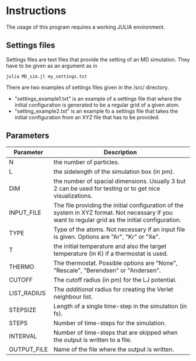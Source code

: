 # Instructions

The usage of this program requires a working JULIA environment.

## Settings files
Settings files are text files that provide the setting of an MD simulation. They have to be given as an argument as in
```
julia MD_sim.jl my_settings.txt
```
There are two examples of settings files given in the /src/ directory.
- "settings\_example1.txt" is an example of a settings file that where the initial configuration is generated to be a regular grid of a given atom.
- "setting\_example2.txt" is an example fo a settings file that takes the initial configuration from an XYZ file that has to be provided.

## Parameters

| Parameter | Description |
| --- | --- |
| N | the number of particles. |
| L | the sidelength of the simulation box (in pm). |
| DIM | the number of spacial dimensions. Usually 3 but 2 can be used for testing or to get nice visualizations. |
| INPUT\_FILE | The file providing the initial configuration of the system in XYZ format. Not necessary if you want to regular grid as the initial configuration. |
| TYPE | Type of the atoms. Not necessary if an input file is given. Options are "Ar", "Kr" or "Xe". |
| T | the initial temperature and also the target temperature (in K) if a thermostat is used. |
| THERMO | The thermostat. Possible options are "None", "Rescale", "Berendsen" or "Andersen". |
| CUTOFF | The cutoff radius (in pm) for the LJ potential. |
| LIST\_RADIUS | The *additional* radius for creating the Verlet neighbour list. |
| STEPSIZE | Length of a single time-step in the simulation (in fs). |
| STEPS | Number of time-steps for the simulation. |
| INTERVAL | Number of time-steps that are skipped when the output is written to a file. |
| OUTPUT\_FILE | Name of the file where the output is written. |


